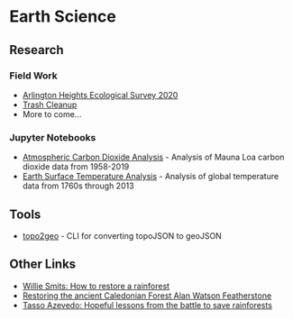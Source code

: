 
# Earth Science

## Research

### Field Work
- [Arlington Heights Ecological Survey 2020](https://kylepollina.github.io/earthscience/ecological-survey.html)
- [Trash Cleanup]()
- More to come...


### Jupyter Notebooks
- [Atmospheric Carbon Dioxide Analysis](https://nbviewer.jupyter.org/github/kylepollina/earthscience/blob/master/notebooks/Atmospheric_CO2_Analysis/Atmospheric%20Carbon%20Dioxide%20Analysis.ipynb) - Analysis of Mauna Loa carbon dioxide data from 1958-2019
- [Earth Surface Temperature Analysis](https://nbviewer.jupyter.org/github/kylepollina/earthscience/blob/master/notebooks/Surface_Temperature_Analysis/Earth%20Surface%20Temperature%20Analysis.ipynb) - Analysis of global temperature data from 1760s through 2013


## Tools

- [topo2geo](https://github.com/kylepollina/topo2geo) - CLI for converting topoJSON to geoJSON


## Other Links

- [Willie Smits: How to restore a rainforest](https://youtu.be/3vfuCPFb8wk)
- [Restoring the ancient Caledonian Forest Alan Watson Featherstone](https://youtu.be/nAGHUkby2Is)
- [Tasso Azevedo: Hopeful lessons from the battle to save rainforests](https://youtu.be/u70RZtCJ_rI)

